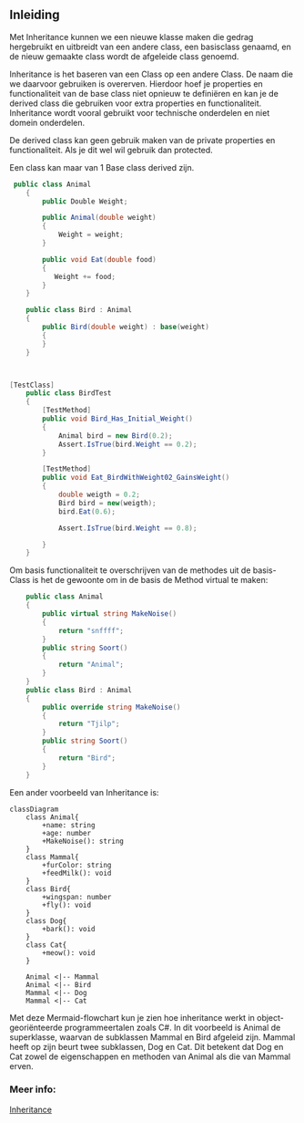 ## Inleiding

Met Inheritance kunnen we een nieuwe klasse maken die gedrag hergebruikt en uitbreidt van een andere class, een basisclass genaamd, en de nieuw gemaakte class wordt de afgeleide class genoemd. 

Inheritance is het baseren van een Class op een andere Class. De naam die we daarvoor gebruiken is overerven. 
Hierdoor hoef je properties en functionaliteit van de base class niet opnieuw te definiëren en kan je de derived class die gebruiken voor extra properties en functionaliteit. 
Inheritance wordt vooral gebruikt voor technische onderdelen en niet domein onderdelen. 

De derived class kan geen gebruik maken van de private properties en functionaliteit.
Als je dit wel wil gebruik dan protected.

Een class kan maar van 1 Base class derived zijn. 

```c#
 public class Animal
    {
        public Double Weight;

        public Animal(double weight)
        {
            Weight = weight;
        }

        public void Eat(double food)
        {
           Weight += food;
        }
    }

    public class Bird : Animal
    {
        public Bird(double weight) : base(weight)
        {
        }
    }



[TestClass]
    public class BirdTest
    {
        [TestMethod]
        public void Bird_Has_Initial_Weight()
        {
            Animal bird = new Bird(0.2);
            Assert.IsTrue(bird.Weight == 0.2);
        }

        [TestMethod]
        public void Eat_BirdWithWeight02_GainsWeight()
        {
            double weigth = 0.2;
            Bird bird = new(weigth);
            bird.Eat(0.6);

            Assert.IsTrue(bird.Weight == 0.8);

        }
    }
```

Om basis functionaliteit te overschrijven van de methodes uit de basis-Class is het de gewoonte om in de basis de Method virtual te maken:

```c#
	public class Animal
    {
        public virtual string MakeNoise()
        {
            return "snffff";
        }
        public string Soort()
        {
            return "Animal";
        }
    }
    public class Bird : Animal
    {    
        public override string MakeNoise()
        {
            return "Tjilp";
        }
        public string Soort()
        {
            return "Bird";
        }
    }
```
Een ander voorbeeld van Inheritance is:

```mermaid
classDiagram
    class Animal{
        +name: string
        +age: number
        +MakeNoise(): string
    }
    class Mammal{
        +furColor: string
        +feedMilk(): void
    }
    class Bird{
        +wingspan: number
        +fly(): void
    }
    class Dog{
        +bark(): void
    }
    class Cat{
        +meow(): void
    }

    Animal <|-- Mammal
    Animal <|-- Bird
    Mammal <|-- Dog
    Mammal <|-- Cat
```
Met deze Mermaid-flowchart kun je zien hoe inheritance werkt in object-georiënteerde programmeertalen zoals C#. In dit voorbeeld is Animal de superklasse, waarvan de subklassen Mammal en Bird afgeleid zijn. Mammal heeft op zijn beurt twee subklassen, Dog en Cat. Dit betekent dat Dog en Cat zowel de eigenschappen en methoden van Animal als die van Mammal erven.




### Meer info:
[Inheritance](https://learn.microsoft.com/en-us/dotnet/csharp/fundamentals/object-oriented/inheritance)